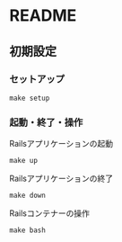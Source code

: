 # README
## 初期設定

### セットアップ
```
make setup
```

### 起動・終了・操作

Railsアプリケーションの起動
```
make up
```

Railsアプリケーションの終了
```
make down
```

Railsコンテナーの操作
```
make bash
```